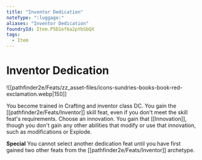 ```yaml
---
title: "Inventor Dedication"
noteType: ":luggage:"
aliases: "Inventor Dedication"
foundryId: Item.P5D1ef6a2pYbSbQX
tags:
  - Item
---
```


# Inventor Dedication
![[pathfinder2e/Feats/zz_asset-files/icons-sundries-books-book-red-exclamation.webp|150]]

You become trained in Crafting and inventor class DC. You gain the [[pathfinder2e/Feats/Inventor]] skill feat, even if you don't meet the skill feat's requirements. Choose an innovation. You gain that [[Innovation]], though you don't gain any other abilities that modify or use that innovation, such as modifications or Explode.

**Special** You cannot select another dedication feat until you have first gained two other feats from the [[pathfinder2e/Feats/Inventor]] archetype.
